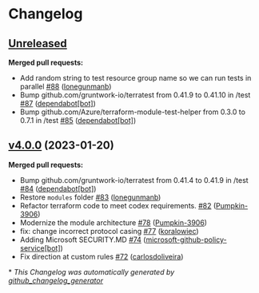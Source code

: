 # Changelog

## [Unreleased](https://github.com/Azure/terraform-azurerm-network-security-group/tree/HEAD)

**Merged pull requests:**

- Add random string to test resource group name so we can run tests in parallel [\#88](https://github.com/Azure/terraform-azurerm-network-security-group/pull/88) ([lonegunmanb](https://github.com/lonegunmanb))
- Bump github.com/gruntwork-io/terratest from 0.41.9 to 0.41.10 in /test [\#87](https://github.com/Azure/terraform-azurerm-network-security-group/pull/87) ([dependabot[bot]](https://github.com/apps/dependabot))
- Bump github.com/Azure/terraform-module-test-helper from 0.3.0 to 0.7.1 in /test [\#85](https://github.com/Azure/terraform-azurerm-network-security-group/pull/85) ([dependabot[bot]](https://github.com/apps/dependabot))

## [v4.0.0](https://github.com/Azure/terraform-azurerm-network-security-group/tree/v4.0.0) (2023-01-20)

**Merged pull requests:**

- Bump github.com/gruntwork-io/terratest from 0.41.4 to 0.41.9 in /test [\#84](https://github.com/Azure/terraform-azurerm-network-security-group/pull/84) ([dependabot[bot]](https://github.com/apps/dependabot))
- Restore `modules` folder [\#83](https://github.com/Azure/terraform-azurerm-network-security-group/pull/83) ([lonegunmanb](https://github.com/lonegunmanb))
- Refactor terraform code to meet codex requirements. [\#82](https://github.com/Azure/terraform-azurerm-network-security-group/pull/82) ([Pumpkin-3906](https://github.com/Pumpkin-3906))
- Modernize the module architecture [\#78](https://github.com/Azure/terraform-azurerm-network-security-group/pull/78) ([Pumpkin-3906](https://github.com/Pumpkin-3906))
- fix: change incorrect protocol casing [\#77](https://github.com/Azure/terraform-azurerm-network-security-group/pull/77) ([koralowiec](https://github.com/koralowiec))
- Adding Microsoft SECURITY.MD [\#74](https://github.com/Azure/terraform-azurerm-network-security-group/pull/74) ([microsoft-github-policy-service[bot]](https://github.com/apps/microsoft-github-policy-service))
- Fix direction at custom rules [\#72](https://github.com/Azure/terraform-azurerm-network-security-group/pull/72) ([carlosdoliveira](https://github.com/carlosdoliveira))



\* *This Changelog was automatically generated by [github_changelog_generator](https://github.com/github-changelog-generator/github-changelog-generator)*
